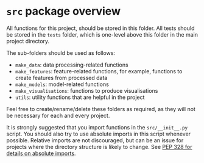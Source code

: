 # `src` package overview

All functions for this project, should be stored in this folder. All tests should be
stored in the `tests` folder, which is one-level above this folder in the main project
directory.

The sub-folders should be used as follows:

- `make_data`: data processing-related functions
- `make_features`: feature-related functions, for example, functions to create features
  from processed data
- `make_models`: model-related functions
- `make_visualisations`: functions to produce visualisations
- `utils`: utility functions that are helpful in the project

Feel free to create/rename/delete these folders as required, as they will not be
necessary for each and every project.

It is strongly suggested that you import functions in the `src/__init__.py` script. You
should also try to use absolute imports in this script whenever possible. Relative
imports are not discouraged, but can be an issue for projects where the directory
structure is likely to change. See [PEP 328 for details on absolute imports][pep-328].

[pep-328]: https://www.python.org/dev/peps/pep-0328/
